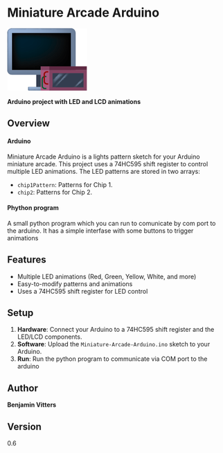 # Miniature Arcade Arduino

![Icon](icon.png)

**Arduino project with LED and LCD animations**

## Overview

#### Arduino
Miniature Arcade Arduino is a lights pattern sketch for your Arduino miniature arcade. This project uses a 74HC595 shift register to control multiple LED animations. The LED patterns are stored in two arrays:

- `chip1Pattern`: Patterns for Chip 1.
- `chip2`: Patterns for Chip 2.

#### Phython program

A small python program which you can run to comunicate by com port to the arduino. It has a simple interfase with some buttons to trigger animations

## Features

- Multiple LED animations (Red, Green, Yellow, White, and more)
- Easy-to-modify patterns and animations
- Uses a 74HC595 shift register for LED control

## Setup

1. **Hardware**: Connect your Arduino to a 74HC595 shift register and the LED/LCD components.
2. **Software**: Upload the `Miniature-Arcade-Arduino.ino` sketch to your Arduino.
3. **Run**: Run the python program to communicate via COM port to the arduino

## Author

**Benjamin Vitters**

## Version

0.6
